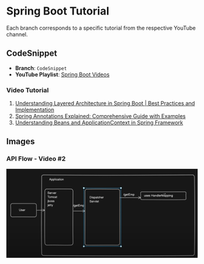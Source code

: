 # Spring Boot Tutorial

Each branch corresponds to a specific tutorial from the respective YouTube channel.

## CodeSnippet
- **Branch**: `CodeSnippet`
- **YouTube Playlist**: [Spring Boot Videos](https://www.youtube.com/playlist?list=PL-bgVzzRdaPhNeXyQBtp8hMlUc14J2kRK)

### Video Tutorial
1. [Understanding Layered Architecture in Spring Boot | Best Practices and Implementation](https://www.youtube.com/watch?v=Kzrm-BdLckE&list=PL-bgVzzRdaPhNeXyQBtp8hMlUc14J2kRK&index=3)
2. [Spring Annotations Explained: Comprehensive Guide with Examples](https://www.youtube.com/watch?v=X3__pmlEJD0&list=PL-bgVzzRdaPhNeXyQBtp8hMlUc14J2kRK&index=4&t=1s)
3. [Understanding Beans and ApplicationContext in Spring Framework](https://www.youtube.com/watch?v=DQbkePm2ims&list=PL-bgVzzRdaPhNeXyQBtp8hMlUc14J2kRK&index=7)

## Images
### API Flow - Video #2
![API Flow](./images/api-flow.png)